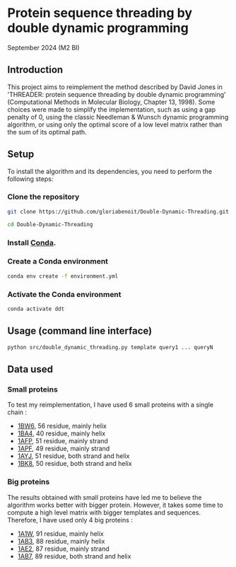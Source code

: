# Protein sequence threading by double dynamic programming
September 2024 (M2 BI)

## Introduction
This project aims to reimplement the method described by David Jones in 'THREADER: protein sequence threading
by double dynamic programming' (Computational Methods in Molecular Biology, Chapter 13, 1998). Some choices were made to 
simplify the implementation, such as using a gap penalty of 0, using the classic Needleman & Wunsch dynamic programming algorithm, or
using only the optimal score of a low level matrix rather than the sum of its optimal path.

## Setup

To install the algorithm and its dependencies, you need to perform the following steps:

### Clone the repository

```bash
git clone https://github.com/gloriabenoit/Double-Dynamic-Threading.git

cd Double-Dynamic-Threading
```

### Install [Conda](https://docs.conda.io/projects/conda/en/latest/user-guide/install/index.html).

### Create a Conda environment

```bash
conda env create -f environment.yml
```

### Activate the Conda environment

```bash
conda activate ddt
```

## Usage (command line interface)

```bash
python src/double_dynamic_threading.py template query1 ... queryN
```

## Data used

### Small proteins
To test my reimplementation, I have used 6 small proteins with a single chain :     
- [1BW6](https://www.rcsb.org/structure/1BW6), 56 residue, mainly helix     
- [1BA4](https://www.rcsb.org/structure/1BA4), 40 residue, mainly helix     
- [1AFP](https://www.rcsb.org/structure/1AFP), 51 residue, mainly strand     
- [1APF](https://www.rcsb.org/structure/1APF), 49 residue, mainly strand     
- [1AYJ](https://www.rcsb.org/structure/1AYJ), 51 residue, both strand and helix     
- [1BK8](https://www.rcsb.org/structure/1BK8), 50 residue, both strand and helix     

### Big proteins
The results obtained with small proteins have led me to believe the algorithm works better with bigger protein. However, it takes some time to compute
a high level matrix with bigger templates and sequences. Therefore, I have used only 4 big proteins :     
- [1A1W](https://www.rcsb.org/structure/1A1W), 91 residue, mainly helix     
- [1AB3](https://www.rcsb.org/structure/1AB3), 88 residue, mainly helix     
- [1AE2](https://www.rcsb.org/structure/1AE2), 87 residue, mainly strand     
- [1AB7](https://www.rcsb.org/structure/1AB7), 89 residue, both strand and helix          
